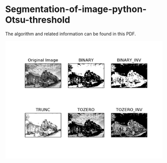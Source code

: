 # Segmentation-of-image-python-Otsu-threshold

The algorithm and related information can be found in this PDF.

![Alt text](Figure_1.png)
